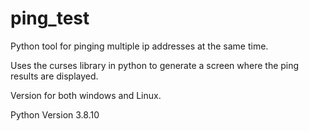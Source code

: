 # ping_test

Python tool for pinging multiple ip addresses at the same time.

Uses the curses library in python to generate a screen where the ping results are displayed.

Version for both windows and Linux.

Python Version 3.8.10

